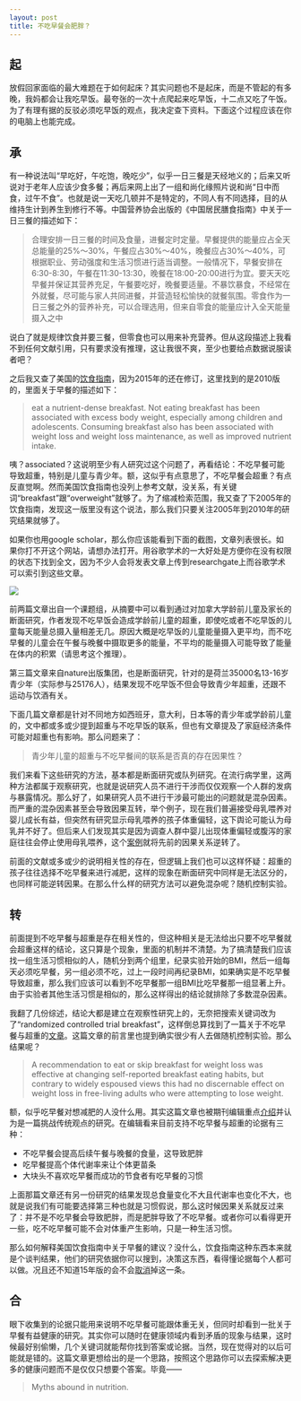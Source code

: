 ```yaml
---
layout: post
title: 不吃早餐会肥胖？
---
```


## 起

放假回家面临的最大难题在于如何起床？其实问题也不是起床，而是不管起的有多晚，我妈都会让我吃早饭。最夸张的一次十点爬起来吃早饭，十二点又吃了午饭。为了有理有据的反驳必须吃早饭的观点，我决定查下资料。下面这个过程应该在你的电脑上也能完成。

## 承

有一种说法叫“早吃好，午吃饱，晚吃少”，似乎一日三餐是天经地义的；后来又听说对于老年人应该少食多餐；再后来网上出了一组和尚化缘照片说和尚“日中而食，过午不食”。也就是说一天吃几顿并不是特定的，不同人有不同选择，目的从维持生计到养生到修行不等。中国营养协会出版的《中国居民膳食指南》中关于一日三餐的描述如下：

> 合理安排一日三餐的时间及食量，进餐定时定量。早餐提供的能量应占全天总能量的25%～30%，午餐应占30%～40%，晚餐应占30%～40%，可根据职业、劳动强度和生活习惯进行适当调整。一般情况下，早餐安排在6:30-8:30，午餐在11:30-13:30，晚餐在18:00-20:00进行为宜。要天天吃早餐并保证其营养充足，午餐要吃好，晚餐要适量。不暴饮暴食，不经常在外就餐，尽可能与家人共同进餐，并营造轻松愉快的就餐氛围。零食作为一日三餐之外的营养补充，可以合理选用，但来自零食的能量应计入全天能量摄入之中

说白了就是规律饮食并要三餐，但零食也可以用来补充营养。但从这段描述上我看不到任何文献引用，只有要求没有推理，这让我很不爽，至少也要给点数据说服读者吧？

之后我又查了美国的[饮食指南](http://www.health.gov/dietaryguidelines/dga2010/DietaryGuidelines2010.pdf)，因为2015年的还在修订，这里找到的是2010版的，里面关于早餐的描述如下：

> eat a nutrient-dense breakfast. Not eating breakfast has been associated with excess body weight, especially among children and adolescents. Consuming breakfast also has been associated with weight loss and weight loss maintenance, as well as improved nutrient intake. 

咦？associated？这说明至少有人研究过这个问题了，再看结论：不吃早餐可能导致超重，特别是儿童与青少年。额，这似乎有点意思了，不吃早餐会超重？有点反直觉啊。然而美国饮食指南也没列上参考文献，没关系，有关键词“breakfast”跟“overweight”就够了。为了缩减检索范围，我又查了下2005年的饮食指南，发现这一版里没有这个说法，那么我们只要关注2005年到2010年的研究结果就够了。

如果你也用google scholar，那么你应该能看到下面的截图，文章列表很长。如果你打不开这个网站，请想办法打开。用谷歌学术的一大好处是方便你在没有权限的状态下找到全文，因为不少人会将发表文章上传到researchgate上而谷歌学术可以索引到这些文章。

![](http://yufree.github.io/blogcn/figure/litrature.png)

前两篇文章出自一个课题组，从摘要中可以看到通过对加拿大学龄前儿童及家长的断面研究，作者发现不吃早饭会造成学龄前儿童的超重，即使吃或者不吃早饭的儿童每天能量总摄入量相差无几。原因大概是吃早饭的儿童能量摄入更平均，而不吃早餐的儿童会在午餐与晚餐中摄取更多的能量，不平均的能量摄入可能导致了能量在体内的积累（请思考这个推理）。

第三篇文章来自nature出版集团，也是断面研究，针对的是荷兰35000名13-16岁青少年（实际参与25176人），结果发现不吃早饭不但会导致青少年超重，还跟不运动与饮酒有关。

下面几篇文章都是针对不同地方如西班牙，意大利，日本等的青少年或学龄前儿童的，文中都或多或少提到超重与不吃早饭的联系，但也有文章提及了家庭经济条件可能对超重也有影响。那么问题来了：

> 青少年儿童的超重与不吃早餐间的联系是否真的存在因果性？

我们来看下这些研究的方法，基本都是断面研究或队列研究。在流行病学里，这两种方法都属于观察研究，也就是说研究人员不进行干涉而仅仅观察一个人群的发病与暴露情况。那么好了，如果研究人员不进行干涉最可能出的问题就是混杂因素。而严重的混杂因素甚至会导致因果互转，举个例子，现在我们普遍接受母乳喂养对婴儿成长有益，但突然有研究显示母乳喂养的孩子体重偏轻，这下舆论可能认为母乳并不好了。但后来人们发现其实是因为调查人群中婴儿出现体重偏轻或腹泻的家庭往往会停止使用母乳喂养，这个[案例](http://ije.oxfordjournals.org/content/26/2/349.full.pdf+html)就将先前的因果关系逆转了。

前面的文献或多或少的说明相关性的存在，但逻辑上我们也可以这样怀疑：超重的孩子往往选择不吃早餐来进行减肥，这样的现象在断面研究中同样是无法区分的，也同样可能逆转因果。在那么什么样的研究方法可以避免混杂呢？随机控制实验。

## 转

前面提到不吃早餐与超重是存在相关性的，但这种相关是无法给出只要不吃早餐就会超重这样的结论，这只算是个现象，里面的机制并不清楚。为了搞清楚我们应该找一组生活习惯相似的人，随机分到两个组里，纪录实验开始的BMI，然后一组每天必须吃早餐，另一组必须不吃，过上一段时间再纪录BMI，如果确实是不吃早餐导致超重，那么我们应该可以看到不吃早餐那一组BMI比吃早餐那一组显著上升。由于实验者其他生活习惯是相似的，那么这样得出的结论就排除了多数混杂因素。

我翻了几份综述，结论大都是建立在观察性研究上的，无奈把搜索关键词改为了“randomized controlled trial breakfast”，这样倒总算找到了一篇关于不吃早餐与超重的[文章](http://ajcn.nutrition.org/content/100/2/507.short)。这篇文章的前言里也提到确实很少有人去做随机控制实验。那么结果呢？

> A recommendation to eat or skip breakfast for weight loss was effective at changing self-reported breakfast eating habits, but contrary to widely espoused views this had no discernable effect on weight loss in free-living adults who were attempting to lose weight.

额，似乎吃早餐对想减肥的人没什么用。其实这篇文章也被期刊编辑重点[介绍](http://ajcn.nutrition.org/content/100/2/503.full)并认为是一篇挑战传统观点的研究。在编辑看来目前支持不吃早餐与超重的论据有三种：

- 不吃早餐会提高后续午餐与晚餐的食量，这导致肥胖
- 吃早餐提高个体代谢率来让个体更苗条
- 大块头不喜欢吃早餐而成功的节食者有吃早餐的习惯

上面那篇文章还有另一份研究的结果发现总食量变化不大且代谢率也变化不大，也就是说我们有可能要选择第三种也就是习惯假说，那么这时候因果关系就反过来了：并不是不吃早餐会导致肥胖，而是肥胖导致了不吃早餐。或者你可以看得更开一些，吃不吃早餐可能不会对体重产生影响，只是一种生活习惯。

那么如何解释美国饮食指南中关于早餐的建议？没什么，饮食指南这种东西本来就是个谈判结果，他们的研究依据你可以搜到，决策这东西，看得懂论据每个人都可以做。况且还不知道15年版的会不会[取消](http://www.washingtonpost.com/news/wonkblog/wp/2015/08/10/the-science-of-skipping-breakfast-how-government-nutritionists-may-have-gotten-it-wrong/)掉这一条。

## 合

眼下收集到的论据只能用来说明不吃早餐可能跟体重无关，但同时却看到一批关于早餐有益健康的研究。其实你可以随时在健康领域内看到矛盾的现象与结果，这时候最好别偷懒，几个关键词就能帮你找到答案或论据。当然，现在觉得对的以后可能就是错的。这篇文章更想给出的是一个思路，按照这个思路你可以去探索解决更多的健康问题而不是仅仅只想要个答案。毕竟——

> Myths abound in nutrition.

